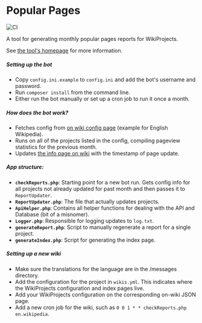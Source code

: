 Popular Pages
=============
![CI](https://github.com/wikimedia/popularpages/workflows/CI/badge.svg)

A tool for generating monthly popular pages reports for WikiProjects.

See [the tool's homepage](https://wikitech.wikimedia.org/wiki/Tool:Popular_Pages) for more information.

##### Setting up the bot
* Copy `config.ini.example` to `config.ini` and add the bot's username and password.
* Run `composer install` from the command line.
* Either run the bot manually or set up a cron job to run it once a month.

##### How does the bot work?
* Fetches config from [on wiki config page](https://en.wikipedia.org/wiki/User:Community_Tech_bot/Popular_pages_config.json) (example for English Wikipedia).
* Runs on all of the projects listed in the config, compiling pageview statistics for the previous month.
* Updates [the info page on wiki](https://en.wikipedia.org/wiki/User:Community_Tech_bot/Popular_pages) with the timestamp of page update.

##### App structure:
* **`checkReports.php`**: Starting point for a new bot run. Gets config info for all projects not already updated for past month and then passes it to `ReportUpdater`.
* **`ReportUpdater.php`**: The file that actually updates projects.
* **`ApiHelper.php`**: Contains all helper functions for dealing with the API and Database (bit of a misnomer).
* **`Logger.php`**: Responsible for logging updates to `log.txt`.
* **`generateReport.php`**: Script to manually regenerate a report for a single project.
* **`generateIndex.php`**: Script for generating the index page.

##### Setting up a new wiki
* Make sure the translations for the language are in the /messages directory.
* Add the configuration for the project in `wikis.yml`. This indicates where the WikiProjects configuration and index pages live.
* Add your WikiProjects configuration on the corresponding on-wiki JSON page.
* Add a new cron job for the wiki, such as `0 0 1 * * checkReports.php en.wikipedia`.
